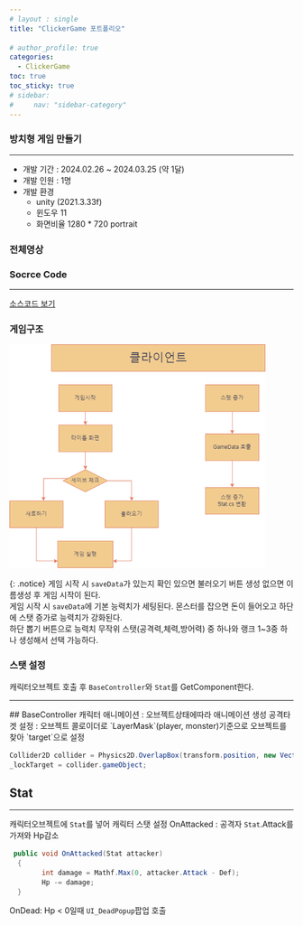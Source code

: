 ```yaml
---
# layout : single
title: "ClickerGame 포트폴리오"

# author_profile: true
categories:
  - ClickerGame
toc: true
toc_sticky: true
# sidebar:
#     nav: "sidebar-category"
---
```


### 방치형 게임 만들기
<hr/>

* 개발 기간 : 2024.02.26 ~ 2024.03.25 (약 1달)
* 개발 인원 : 1명
* 개발 환경 
    * unity (2021.3.33f)
    * 윈도우 11
    * 화면비율 1280 * 720 portrait 
### 전체영상

### Socrce Code 
<hr/>

[소스코드 보기](https://github.com/Theta08/growGame)

### 게임구조
<img src="/assets/images/전체구조도.png" width="90%" height="90%" title="전채구조도" alt="전채구조도"/> <br/>

{: .notice}
게임 시작 시 `saveData`가 있는지 확인 있으면 불러오기 버튼 생성 없으면 이름생성 후 게임 시작이 된다.   
게임 시작 시 `saveData`에 기본 능력치가 세팅된다. 몬스터를 잡으면 돈이 들어오고 하단에 스탯 증가로 능력치가 강화된다.   
하단 뽑기 버튼으로 능력치 무작위 스탯(공격력,체력,방어력) 중 하나와 랭크 1~3중 하나 생성해서 선택 가능하다.


<!-- ## 기능
1. 타이틀화면 세이브데이터 체크 
    1. 세이브데이터 O : 불러오기 버튼 활성화
    2. 세이브데이터 X : 새로하기 버튼 -> 이름입력 팝업 실행
2. 플레이화면
    1. 스탯증가 버튼
    2. 뽑기버튼 -->

### 스탯 설정
캐릭터오브젝트 호출 후 `BaseController`와 `Stat`를 GetComponent한다.
<hr/>
## BaseController
캐릭터 애니메이션 : 오브젝트상태에따라 애니메이션 생성
공격타겟 설정 : 오브젝트 콜로이더로 `LayerMask`(player, monster)기준으로 오브젝트를 찾아 `target`으로 설정 

``` cs
Collider2D collider = Physics2D.OverlapBox(transform.position, new Vector2(3,3), 0, targetLayer);
_lockTarget = collider.gameObject;
```
## Stat
<hr/>

캐릭터오브젝트에 `Stat`를 넣어 캐릭터 스탯 설정
OnAttacked : 공격자 `Stat`.Attack를 가져와 Hp감소
``` cs
 public void OnAttacked(Stat attacker)
  {
        int damage = Mathf.Max(0, attacker.Attack - Def);
        Hp -= damage;
  }
``` 

OnDead: Hp < 0일때 `UI_DeadPopup`팝업 호출 
